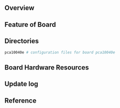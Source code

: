 ## Overview

## Feature of Board

## Directories

```sh
pca10040e # configuration files for board pca10040e
```

## Board Hardware Resources

## Update log

## Reference
